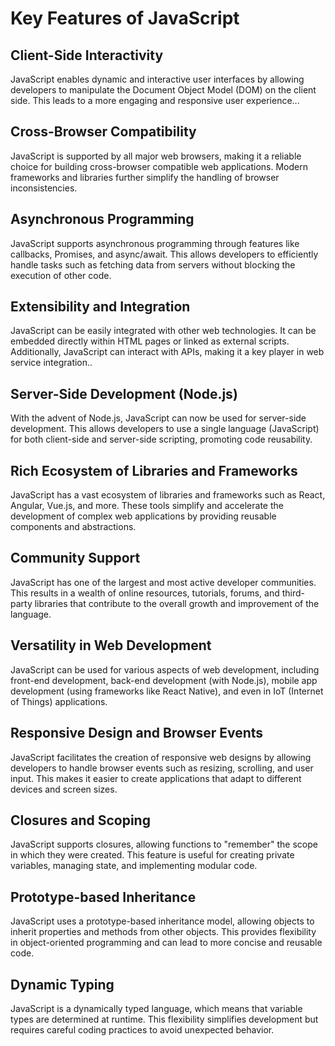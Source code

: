 # Key Features of JavaScript

## Client-Side Interactivity

JavaScript enables dynamic and interactive user interfaces by allowing developers to manipulate the Document Object Model (DOM) on the client side. This leads to a more engaging and responsive user experience...

## Cross-Browser Compatibility

JavaScript is supported by all major web browsers, making it a reliable choice for building cross-browser compatible web applications. Modern frameworks and libraries further simplify the handling of browser inconsistencies.


## Asynchronous Programming

JavaScript supports asynchronous programming through features like callbacks, Promises, and async/await. This allows developers to efficiently handle tasks such as fetching data from servers without blocking the execution of other code.

## Extensibility and Integration

JavaScript can be easily integrated with other web technologies. It can be embedded directly within HTML pages or linked as external scripts. Additionally, JavaScript can interact with APIs, making it a key player in web service integration..

## Server-Side Development (Node.js)

With the advent of Node.js, JavaScript can now be used for server-side development. This allows developers to use a single language (JavaScript) for both client-side and server-side scripting, promoting code reusability.

## Rich Ecosystem of Libraries and Frameworks

JavaScript has a vast ecosystem of libraries and frameworks such as React, Angular, Vue.js, and more. These tools simplify and accelerate the development of complex web applications by providing reusable components and abstractions.

## Community Support

JavaScript has one of the largest and most active developer communities. This results in a wealth of online resources, tutorials, forums, and third-party libraries that contribute to the overall growth and improvement of the language.

## Versatility in Web Development

JavaScript can be used for various aspects of web development, including front-end development, back-end development (with Node.js), mobile app development (using frameworks like React Native), and even in IoT (Internet of Things) applications.

## Responsive Design and Browser Events

JavaScript facilitates the creation of responsive web designs by allowing developers to handle browser events such as resizing, scrolling, and user input. This makes it easier to create applications that adapt to different devices and screen sizes.

## Closures and Scoping

JavaScript supports closures, allowing functions to "remember" the scope in which they were created. This feature is useful for creating private variables, managing state, and implementing modular code.

## Prototype-based Inheritance

JavaScript uses a prototype-based inheritance model, allowing objects to inherit properties and methods from other objects. This provides flexibility in object-oriented programming and can lead to more concise and reusable code.

## Dynamic Typing

JavaScript is a dynamically typed language, which means that variable types are determined at runtime. This flexibility simplifies development but requires careful coding practices to avoid unexpected behavior.
